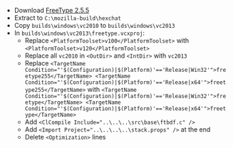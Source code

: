  * Download [FreeType 2.5.5](http://download.savannah.gnu.org/releases/freetype/freetype-2.5.5.tar.bz2)
 * Extract to `C:\mozilla-build\hexchat`
 * Copy `builds\windows\vc2010` to `builds\windows\vc2013`
 * In `builds\windows\vc2013\freetype.vcxproj`:
	* Replace `<PlatformToolset>v100</PlatformToolset>` with `<PlatformToolset>v120</PlatformToolset>`
	* Replace all `vc2010` in `<OutDir>` and `<IntDir>` with `vc2013`
	* Replace
`
    <TargetName Condition="'$(Configuration)|$(Platform)'=='Release|Win32'">freetype255</TargetName>
    <TargetName Condition="'$(Configuration)|$(Platform)'=='Release|x64'">freetype255</TargetName>
` with
`
    <TargetName Condition="'$(Configuration)|$(Platform)'=='Release|Win32'">freetype</TargetName>
    <TargetName Condition="'$(Configuration)|$(Platform)'=='Release|x64'">freetype</TargetName>
`
	* Add `<ClCompile Include="..\..\..\src\base\ftbdf.c" />`
	* Add `<Import Project="..\..\..\..\stack.props" />` at the end
	* Delete `<Optimization>` lines
